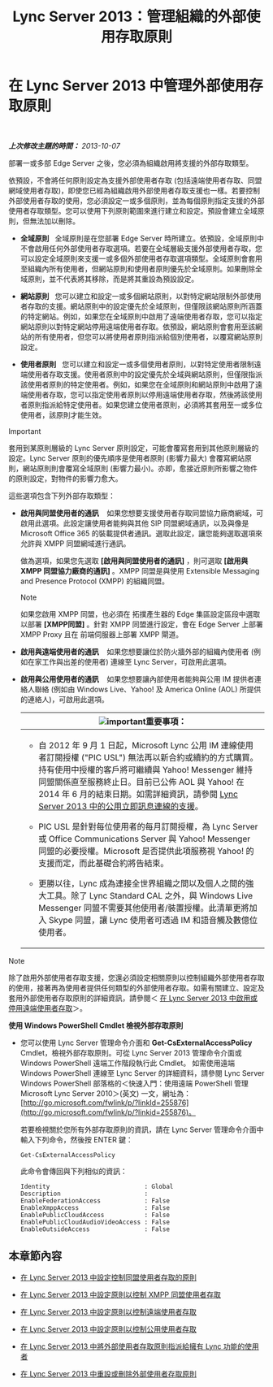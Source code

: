 ﻿---
title: Lync Server 2013：管理組織的外部使用存取原則
TOCTitle: 管理組織的外部使用存取原則
ms:assetid: 5571811e-34c8-443a-b94c-1ab5d4275581
ms:mtpsurl: https://technet.microsoft.com/zh-tw/library/Gg520995(v=OCS.15)
ms:contentKeyID: 49290957
ms.date: 08/10/2015
mtps_version: v=OCS.15
ms.translationtype: HT
---

# 在 Lync Server 2013 中管理外部使用存取原則

 

_**上次修改主題的時間：** 2013-10-07_

部署一或多部 Edge Server 之後，您必須為組織啟用將支援的外部存取類型。

依預設，不會將任何原則設定為支援外部使用者存取 (包括遠端使用者存取、同盟網域使用者存取)，即使您已經為組織啟用外部使用者存取支援也一樣。若要控制外部使用者存取的使用，您必須設定一或多個原則，並為每個原則指定支援的外部使用者存取類型。您可以使用下列原則範圍來進行建立和設定。預設會建立全域原則，但無法加以刪除。

  - **全域原則**   全域原則是在您部署 Edge Server 時所建立。依預設，全域原則中不會啟用任何外部使用者存取選項。若要在全域層級支援外部使用者存取，您可以設定全域原則來支援一或多個外部使用者存取選項類型。全域原則會套用至組織內所有使用者，但網站原則和使用者原則優先於全域原則。如果刪除全域原則，並不代表將其移除，而是將其重設為預設設定。

  - **網站原則**   您可以建立和設定一或多個網站原則，以對特定網站限制外部使用者存取的支援。網站原則中的設定優先於全域原則，但僅限該網站原則所涵蓋的特定網站。例如，如果您在全域原則中啟用了遠端使用者存取，您可以指定網站原則以對特定網站停用遠端使用者存取。依預設，網站原則會套用至該網站的所有使用者，但您可以將使用者原則指派給個別使用者，以覆寫網站原則設定。

  - **使用者原則**   您可以建立和設定一或多個使用者原則，以對特定使用者限制遠端使用者存取支援。使用者原則中的設定優先於全域與網站原則，但僅限指派該使用者原則的特定使用者。例如，如果您在全域原則和網站原則中啟用了遠端使用者存取，您可以指定使用者原則以停用遠端使用者存取，然後將該使用者原則指派給特定使用者。如果您建立使用者原則，必須將其套用至一或多位使用者，該原則才能生效。

> [!IMPORTANT]  
> 套用到某原則層級的 Lync Server 原則設定，可能會覆寫套用到其他原則層級的設定。Lync Server 原則的優先順序是使用者原則 (影響力最大) 會覆寫網站原則，網站原則則會覆寫全域原則 (影響力最小)。亦即，愈接近原則所影響之物件的原則設定，對物件的影響力愈大。



這些選項包含下列外部存取類型：

  - **啟用與同盟使用者的通訊**    如果您想要支援使用者存取同盟協力廠商網域，可啟用此選項。此設定讓使用者能夠與其他 SIP 同盟網域通訊，以及與像是 Microsoft Office 365 的裝載提供者通訊。選取此設定，讓您能夠選取選項來允許與 XMPP 同盟網域進行通訊。
    
    做為選項，如果您先選取 **\[啟用與同盟使用者的通訊\]** ，則可選取 **\[啟用與 XMPP 同盟協力廠商的通訊\]** 。XMPP 同盟是與使用 Extensible Messaging and Presence Protocol (XMPP) 的組織同盟。
    
    > [!NOTE]  
    > 如果您啟用 XMPP 同盟，也必須在 拓撲產生器的 Edge 集區設定區段中選取以部署 <strong>[XMPP同盟]</strong> 。針對 XMPP 同盟進行設定，會在 Edge Server 上部署 XMPP Proxy 且在 前端伺服器上部署 XMPP 閘道。
    


  - **啟用與遠端使用者的通訊**    如果您想要讓位於防火牆外部的組織內使用者 (例如在家工作與出差的使用者) 連線至 Lync Server，可啟用此選項。

  - **啟用與公用使用者的通訊**    如果您想要讓內部使用者能夠與公用 IM 提供者連絡人聯絡 (例如由 Windows Live、Yahoo\! 及 America Online (AOL) 所提供的連絡人)，可啟用此選項。
    
    <table>
    <colgroup>
    <col style="width: 100%" />
    </colgroup>
    <thead>
    <tr class="header">
    <th><img src="images/Gg412908.important(OCS.15).gif" title="important" alt="important" />重要事項：</th>
    </tr>
    </thead>
    <tbody>
    <tr class="odd">
    <td><ul>
    <li><p>自 2012 年 9 月 1 日起，Microsoft Lync 公用 IM 連線使用者訂閱授權 (&quot;PIC USL&quot;) 無法再以新合約或續約的方式購買。持有使用中授權的客戶將可繼續與 Yahoo! Messenger 維持同盟關係直至服務終止日。目前已公佈 AOL 與 Yahoo! 在 2014 年 6 月的結束日期。如需詳細資訊，請參閱 <a href="lync-server-2013-support-for-public-instant-messenger-connectivity.md">Lync Server 2013 中的公用立即訊息連線的支援</a>。</p></li>
    <li><p>PIC USL 是針對每位使用者的每月訂閱授權，為 Lync Server 或 Office Communications Server 與 Yahoo! Messenger 同盟的必要授權。Microsoft 是否提供此項服務視 Yahoo! 的支援而定，而此基礎合約將告結束。</p></li>
    <li><p>更勝以往，Lync 成為連接全世界組織之間以及個人之間的強大工具。除了 Lync Standard CAL 之外，與 Windows Live Messenger 同盟不需要其他使用者/裝置授權。此清單更將加入 Skype 同盟，讓 Lync 使用者可透過 IM 和語音觸及數億位使用者。</p></li>
    </ul></td>
    </tr>
    </tbody>
    </table>


> [!NOTE]  
> 除了啟用外部使用者存取支援，您還必須設定相關原則以控制組織外部使用者存取的使用，接著再為使用者提供任何類型的外部使用者存取。如需有關建立、設定及套用外部使用者存取原則的詳細資訊，請參閱＜ <a href="lync-server-2013-enable-or-disable-remote-user-access.md">在 Lync Server 2013 中啟用或停用遠端使用者存取</a>＞。



**使用 Windows PowerShell Cmdlet 檢視外部存取原則**

  - 您可以使用 Lync Server 管理命令介面和 **Get-CsExternalAccessPolicy** Cmdlet，檢視外部存取原則。可從 Lync Server 2013 管理命令介面或 Windows PowerShell 遠端工作階段執行此 Cmdlet。 如需使用遠端 Windows PowerShell 連線至 Lync Server 的詳細資料，請參閱 Lync Server Windows PowerShell 部落格的＜快速入門：使用遠端 PowerShell 管理 Microsoft Lync Server 2010＞(英文) 一文，網址為：[http://go.microsoft.com/fwlink/p/?linkId=255876](http://go.microsoft.com/fwlink/p/?linkid=255876)。
    
    若要檢視關於您所有外部存取原則的資訊，請在 Lync Server 管理命令介面中輸入下列命令，然後按 ENTER 鍵：
    
        Get-CsExternalAccessPolicy
    
    此命令會傳回與下列相似的資訊：
    
        Identity                          : Global
        Description                       :
        EnableFederationAccess            : False
        EnableXmppAccess                  : False
        EnablePublicCloudAccess           : False
        EnablePublicCloudAudioVideoAccess : False
        EnableOutsideAccess               : False

## 本章節內容

  - [在 Lync Server 2013 中設定控制同盟使用者存取的原則](lync-server-2013-configure-policies-to-control-federated-user-access.md)

  - [在 Lync Server 2013 中設定原則以控制 XMPP 同盟使用者存取](lync-server-2013-configure-policies-to-control-xmpp-federated-user-access.md)

  - [在 Lync Server 2013 中設定原則以控制遠端使用者存取](lync-server-2013-configure-policies-to-control-remote-user-access.md)

  - [在 Lync Server 2013 中設定原則以控制公用使用者存取](lync-server-2013-configure-policies-to-control-public-user-access.md)

  - [在 Lync Server 2013 中將外部使用者存取原則指派給擁有 Lync 功能的使用者](lync-server-2013-assign-an-external-user-access-policy-to-a-lync-enabled-user.md)

  - [在 Lync Server 2013 中重設或刪除外部使用者存取原則](lync-server-2013-resetting-or-deleting-external-user-access-policies.md)

